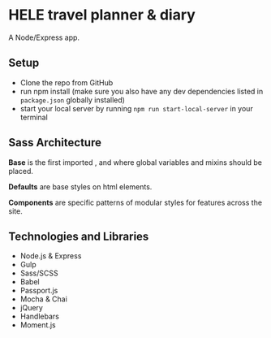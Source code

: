 # HELE travel planner & diary

A Node/Express app.

## Setup

* Clone the repo from GitHub
* run npm install (make sure you also have any dev dependencies listed in `package.json` globally installed)
* start your local server by running `npm run start-local-server` in your terminal

## Sass Architecture

  **Base** is the first imported , and where global variables and mixins should be placed.

  **Defaults** are base styles on html elements.

  **Components** are specific patterns of modular styles for features across the site.  

## Technologies and Libraries
* Node.js & Express
* Gulp
* Sass/SCSS
* Babel
* Passport.js
* Mocha & Chai
* jQuery
* Handlebars
* Moment.js
